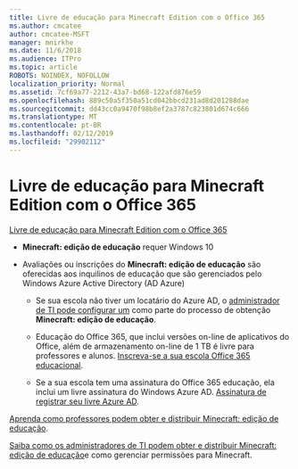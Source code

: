 ```yaml
---
title: Livre de educação para Minecraft Edition com o Office 365
ms.author: cmcatee
author: cmcatee-MSFT
manager: mnirkhe
ms.date: 11/6/2018
ms.audience: ITPro
ms.topic: article
ROBOTS: NOINDEX, NOFOLLOW
localization_priority: Normal
ms.assetid: 7cf69a77-2212-43a7-bd68-122afd876e59
ms.openlocfilehash: 889c50a5f350a51cd042bbcd231ad8d201288dae
ms.sourcegitcommit: dd43cc0a9470f98b8ef2a3787c823801d674c666
ms.translationtype: MT
ms.contentlocale: pt-BR
ms.lasthandoff: 02/12/2019
ms.locfileid: "29902112"
---
```

# <a name="minecraft-edition-with-office-365-education-for-free"></a>Livre de educação para Minecraft Edition com o Office 365

[Livre de educação para Minecraft Edition com o Office 365](https://docs.microsoft.com/education/windows/get-minecraft-for-education)
  
- **Minecraft: edição de educação** requer Windows 10 
    
- Avaliações ou inscrições do **Minecraft: edição de educação** são oferecidas aos inquilinos de educação que são gerenciados pelo Windows Azure Active Directory (AD Azure) 
    
  - Se sua escola não tiver um locatário do Azure AD, o [administrador de TI pode configurar um](https://docs.microsoft.com/education/windows/school-get-minecraft) como parte do processo de obtenção **Minecraft: edição de educação**.
    
  - Educação do Office 365, que inclui versões on-line de aplicativos do Office, além de armazenamento on-line de 1 TB é livre para professores e alunos. [Inscreva-se a sua escola Office 365 educacional](https://products.office.com/academic/office-365-education-plan).
    
  - Se a sua escola tem uma assinatura do Office 365 educação, ela inclui um livre assinatura do Windows Azure AD. [Assinatura de registrar seu livre Azure AD](https://msdn.microsoft.com/library/windows/hardware/mt703369%28v=vs.85%29.aspx).
    
[Aprenda como professores podem obter e distribuir Minecraft: edição de educação](https://docs.microsoft.com/education/windows/teacher-get-minecraft).
  
[Saiba como os administradores de TI podem obter e distribuir Minecraft: edição de educação](https://docs.microsoft.com/education/windows/school-get-minecraft)e como gerenciar permissões para Minecraft.
  

